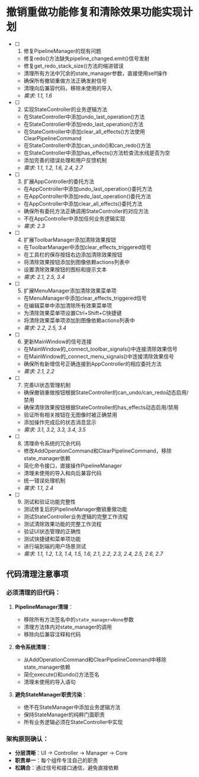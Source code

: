 # 撤销重做功能修复和清除效果功能实现计划

- [ ] 1. 修复PipelineManager的现有问题
  - 修复redo()方法缺失pipeline_changed.emit()信号发射
  - 修复get_redo_stack_size()方法的缩进错误  
  - 清理所有方法中冗余的state_manager参数，直接使用self操作
  - 确保所有撤销重做方法正确发射信号
  - 清理向后兼容代码，移除未使用的导入
  - _需求: 1.1, 1.6_

- [ ] 2. 实现StateController的业务逻辑方法
  - 在StateController中添加undo_last_operation()方法
  - 在StateController中添加redo_last_operation()方法  
  - 在StateController中添加clear_all_effects()方法使用ClearPipelineCommand
  - 在StateController中添加can_undo()和can_redo()方法
  - 在StateController中添加has_effects()方法检查流水线是否为空
  - 添加完善的错误处理和用户反馈机制
  - _需求: 1.1, 1.2, 1.6, 2.4, 2.7_

- [ ] 3. 扩展AppController的委托方法
  - 在AppController中添加undo_last_operation()委托方法
  - 在AppController中添加redo_last_operation()委托方法
  - 在AppController中添加clear_all_effects()委托方法
  - 确保所有委托方法正确调用StateController的对应方法
  - 不在AppController中添加任何业务逻辑实现
  - _需求: 2.3_

- [ ] 4. 扩展ToolbarManager添加清除效果按钮
  - 在ToolbarManager中添加clear_effects_triggered信号
  - 在工具栏的保存按钮右边添加清除效果按钮
  - 将清除效果按钮添加到图像依赖actions列表中
  - 设置清除效果按钮的图标和提示文本
  - _需求: 2.1, 2.5, 3.4_

- [ ] 5. 扩展MenuManager添加清除效果菜单项
  - 在MenuManager中添加clear_effects_triggered信号
  - 在编辑菜单中添加清除所有效果菜单项
  - 为清除效果菜单项设置Ctrl+Shift+C快捷键
  - 将清除效果菜单项添加到图像依赖actions列表中
  - _需求: 2.2, 2.5, 3.4_

- [ ] 6. 更新MainWindow的信号连接
  - 在MainWindow的_connect_toolbar_signals()中连接清除效果信号
  - 在MainWindow的_connect_menu_signals()中连接清除效果信号
  - 确保所有新增信号正确连接到AppController的相应委托方法
  - _需求: 2.1, 2.2_

- [ ] 7. 完善UI状态管理机制
  - 确保撤销重做按钮根据StateController的can_undo/can_redo动态启用/禁用
  - 确保清除效果按钮根据StateController的has_effects动态启用/禁用
  - 验证所有相关按钮在无图像时被正确禁用
  - 添加操作完成后的状态消息显示
  - _需求: 3.1, 3.2, 3.3, 3.4, 3.5_

- [ ] 8. 清理命令系统的冗余代码
  - 修改AddOperationCommand和ClearPipelineCommand，移除state_manager依赖
  - 简化命令接口，直接操作PipelineManager
  - 清理未使用的导入和向后兼容代码
  - 统一错误处理机制
  - _需求: 1.1, 2.4_

- [ ] 9. 测试和验证功能完整性
  - 测试修复后的PipelineManager撤销重做功能
  - 测试StateController业务逻辑的完整工作流程
  - 测试清除效果功能的完整工作流程
  - 验证UI状态管理的正确性
  - 测试快捷键和菜单项功能
  - 进行端到端的用户场景测试
  - _需求: 1.1, 1.2, 1.3, 1.4, 1.5, 1.6, 2.1, 2.2, 2.3, 2.4, 2.5, 2.6, 2.7_

## 代码清理注意事项

### 必须清理的旧代码：

1. **PipelineManager清理**：
   - 移除所有方法签名中的`state_manager=None`参数
   - 清理方法体内对state_manager的调用
   - 移除向后兼容注释和代码

2. **命令系统清理**：
   - 从AddOperationCommand和ClearPipelineCommand中移除state_manager依赖
   - 简化execute()和undo()方法签名
   - 清理未使用的导入语句

3. **避免StateManager职责污染**：
   - 绝不在StateManager中添加业务逻辑方法
   - 保持StateManager的纯粹门面职责
   - 所有业务逻辑必须在StateController中实现

### 架构原则确认：

- **分层清晰**：UI → Controller → Manager → Core
- **职责单一**：每个组件专注自己的职责
- **松耦合**：通过信号和接口通信，避免直接依赖